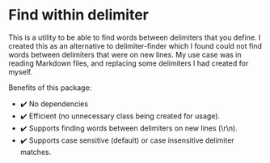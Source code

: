 # Find within delimiter

This is a utility to be able to find words between delimiters that you define. I created this as an alternative to delimiter-finder which I found could not find words between delimiters that were on new lines. My use case was in reading Markdown files, and replacing some delimiters I had created for myself.

Benefits of this package:

- ✔️ No dependencies
- ✔️ Efficient (no unnecessary class being created for usage).
- ✔️ Supports finding words between delimiters on new lines (\r\n).
- ✔️ Supports case sensitive (default) or case insensitive delimiter matches.
